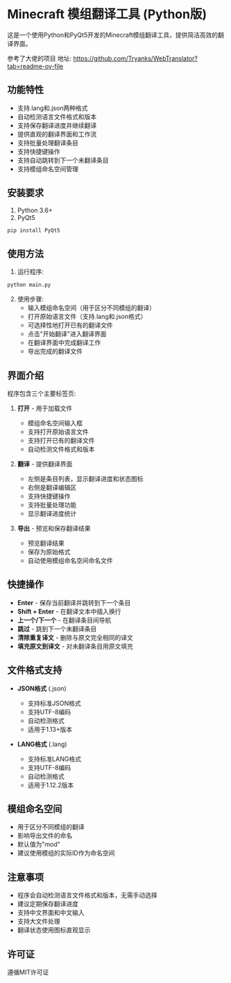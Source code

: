 # Minecraft 模组翻译工具 (Python版)

这是一个使用Python和PyQt5开发的Minecraft模组翻译工具，提供简洁高效的翻译界面。

参考了大佬的项目
地址: https://github.com/Tryanks/WebTranslator?tab=readme-ov-file


## 功能特性

- 支持.lang和.json两种格式
- 自动检测语言文件格式和版本
- 支持保存翻译进度并继续翻译
- 提供直观的翻译界面和工作流
- 支持批量处理翻译条目
- 支持快捷键操作
- 支持自动跳转到下一个未翻译条目
- 支持模组命名空间管理

## 安装要求

1. Python 3.6+
2. PyQt5

```bash
pip install PyQt5
```

## 使用方法

1. 运行程序:

```bash
python main.py
```

2. 使用步骤:
   - 输入模组命名空间（用于区分不同模组的翻译）
   - 打开原始语言文件（支持.lang和.json格式）
   - 可选择性地打开已有的翻译文件
   - 点击"开始翻译"进入翻译界面
   - 在翻译界面中完成翻译工作
   - 导出完成的翻译文件

## 界面介绍

程序包含三个主要标签页:

1. **打开** - 用于加载文件
   - 模组命名空间输入框
   - 支持打开原始语言文件
   - 支持打开已有的翻译文件
   - 自动检测文件格式和版本

2. **翻译** - 提供翻译界面
   - 左侧是条目列表，显示翻译进度和状态图标
   - 右侧是翻译编辑区
   - 支持快捷键操作
   - 支持批量处理功能
   - 显示翻译进度统计

3. **导出** - 预览和保存翻译结果
   - 预览翻译结果
   - 保存为原始格式
   - 自动使用模组命名空间命名文件

## 快捷操作

- **Enter** - 保存当前翻译并跳转到下一个条目
- **Shift + Enter** - 在翻译文本中插入换行
- **上一个/下一个** - 在翻译条目间导航
- **跳过** - 跳到下一个未翻译条目
- **清除重复译文** - 删除与原文完全相同的译文
- **填充原文到译文** - 对未翻译条目用原文填充

## 文件格式支持

- **JSON格式** (.json)
  - 支持标准JSON格式
  - 支持UTF-8编码
  - 自动检测格式
  - 适用于1.13+版本

- **LANG格式** (.lang)
  - 支持标准LANG格式
  - 支持UTF-8编码
  - 自动检测格式
  - 适用于1.12.2版本

## 模组命名空间

- 用于区分不同模组的翻译
- 影响导出文件的命名
- 默认值为"mod"
- 建议使用模组的实际ID作为命名空间

## 注意事项

- 程序会自动检测语言文件格式和版本，无需手动选择
- 建议定期保存翻译进度
- 支持中文界面和中文输入
- 支持大文件处理
- 翻译状态使用图标直观显示

## 许可证

遵循MIT许可证 